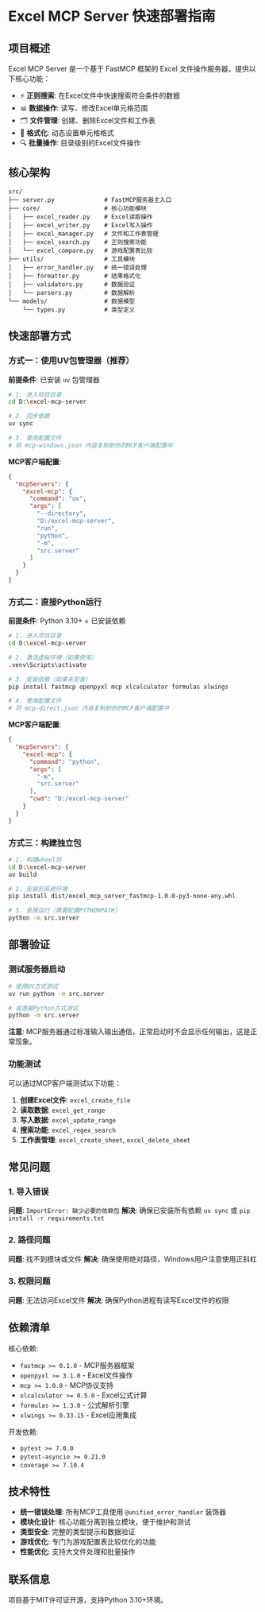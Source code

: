 # Excel MCP Server 快速部署指南

## 项目概述

Excel MCP Server 是一个基于 FastMCP 框架的 Excel 文件操作服务器，提供以下核心功能：

- ⚡ **正则搜索**: 在Excel文件中快速搜索符合条件的数据
- 📊 **数据操作**: 读写、修改Excel单元格范围
- 🗂️ **文件管理**: 创建、删除Excel文件和工作表
- 🎨 **格式化**: 动态设置单元格格式
- 🔍 **批量操作**: 目录级别的Excel文件操作

## 核心架构

```
src/
├── server.py              # FastMCP服务器主入口
├── core/                  # 核心功能模块
│   ├── excel_reader.py    # Excel读取操作
│   ├── excel_writer.py    # Excel写入操作
│   ├── excel_manager.py   # 文件和工作表管理
│   ├── excel_search.py    # 正则搜索功能
│   └── excel_compare.py   # 游戏配置表比较
├── utils/                 # 工具模块
│   ├── error_handler.py   # 统一错误处理
│   ├── formatter.py       # 结果格式化
│   ├── validators.py      # 数据验证
│   └── parsers.py         # 数据解析
└── models/                # 数据模型
    └── types.py           # 类型定义
```

## 快速部署方式

### 方式一：使用UV包管理器（推荐）

**前提条件**: 已安装 `uv` 包管理器

```bash
# 1. 进入项目目录
cd D:\excel-mcp-server

# 2. 同步依赖
uv sync

# 3. 使用配置文件
# 将 mcp-windows.json 内容复制到你的MCP客户端配置中
```

**MCP客户端配置**:
```json
{
  "mcpServers": {
    "excel-mcp": {
      "command": "uv",
      "args": [
        "--directory",
        "D:/excel-mcp-server",
        "run",
        "python",
        "-m",
        "src.server"
      ]
    }
  }
}
```

### 方式二：直接Python运行

**前提条件**: Python 3.10+ + 已安装依赖

```bash
# 1. 进入项目目录
cd D:\excel-mcp-server

# 2. 激活虚拟环境（如果使用）
.venv\Scripts\activate

# 3. 安装依赖（如果未安装）
pip install fastmcp openpyxl mcp xlcalculator formulas xlwings

# 4. 使用配置文件
# 将 mcp-direct.json 内容复制到你的MCP客户端配置中
```

**MCP客户端配置**:
```json
{
  "mcpServers": {
    "excel-mcp": {
      "command": "python",
      "args": [
        "-m",
        "src.server"
      ],
      "cwd": "D:/excel-mcp-server"
    }
  }
}
```

### 方式三：构建独立包

```bash
# 1. 构建wheel包
cd D:\excel-mcp-server
uv build

# 2. 安装到系统环境
pip install dist/excel_mcp_server_fastmcp-1.0.0-py3-none-any.whl

# 3. 直接运行（需要配置PYTHONPATH）
python -m src.server
```

## 部署验证

### 测试服务器启动
```bash
# 使用UV方式测试
uv run python -m src.server

# 或直接Python方式测试
python -m src.server
```

**注意**: MCP服务器通过标准输入输出通信，正常启动时不会显示任何输出，这是正常现象。

### 功能测试
可以通过MCP客户端测试以下功能：

1. **创建Excel文件**: `excel_create_file`
2. **读取数据**: `excel_get_range`
3. **写入数据**: `excel_update_range`
4. **搜索功能**: `excel_regex_search`
5. **工作表管理**: `excel_create_sheet`, `excel_delete_sheet`

## 常见问题

### 1. 导入错误
**问题**: `ImportError: 缺少必要的依赖包`
**解决**: 确保已安装所有依赖 `uv sync` 或 `pip install -r requirements.txt`

### 2. 路径问题
**问题**: 找不到模块或文件
**解决**: 确保使用绝对路径，Windows用户注意使用正斜杠

### 3. 权限问题
**问题**: 无法访问Excel文件
**解决**: 确保Python进程有读写Excel文件的权限

## 依赖清单

核心依赖:
- `fastmcp >= 0.1.0` - MCP服务器框架
- `openpyxl >= 3.1.0` - Excel文件操作
- `mcp >= 1.0.0` - MCP协议支持
- `xlcalculator >= 0.5.0` - Excel公式计算
- `formulas >= 1.3.0` - 公式解析引擎
- `xlwings >= 0.33.15` - Excel应用集成

开发依赖:
- `pytest >= 7.0.0`
- `pytest-asyncio >= 0.21.0`
- `coverage >= 7.10.4`

## 技术特性

- **统一错误处理**: 所有MCP工具使用 `@unified_error_handler` 装饰器
- **模块化设计**: 核心功能分离到独立模块，便于维护和测试
- **类型安全**: 完整的类型提示和数据验证
- **游戏优化**: 专门为游戏配置表比较优化的功能
- **性能优化**: 支持大文件处理和批量操作

## 联系信息

项目基于MIT许可证开源，支持Python 3.10+环境。
